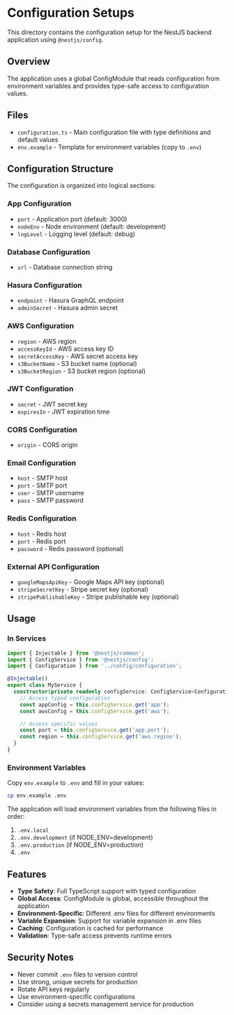 # Configuration Setups

This directory contains the configuration setup for the NestJS backend application using `@nestjs/config`.

## Overview

The application uses a global ConfigModule that reads configuration from environment variables and provides type-safe access to configuration values.

## Files

- `configuration.ts` - Main configuration file with type definitions and default values
- `env.example` - Template for environment variables (copy to `.env`)

## Configuration Structure

The configuration is organized into logical sections:

### App Configuration

- `port` - Application port (default: 3000)
- `nodeEnv` - Node environment (default: development)
- `logLevel` - Logging level (default: debug)

### Database Configuration

- `url` - Database connection string

### Hasura Configuration

- `endpoint` - Hasura GraphQL endpoint
- `adminSecret` - Hasura admin secret

### AWS Configuration

- `region` - AWS region
- `accessKeyId` - AWS access key ID
- `secretAccessKey` - AWS secret access key
- `s3BucketName` - S3 bucket name (optional)
- `s3BucketRegion` - S3 bucket region (optional)

### JWT Configuration

- `secret` - JWT secret key
- `expiresIn` - JWT expiration time

### CORS Configuration

- `origin` - CORS origin

### Email Configuration

- `host` - SMTP host
- `port` - SMTP port
- `user` - SMTP username
- `pass` - SMTP password

### Redis Configuration

- `host` - Redis host
- `port` - Redis port
- `password` - Redis password (optional)

### External API Configuration

- `googleMapsApiKey` - Google Maps API key (optional)
- `stripeSecretKey` - Stripe secret key (optional)
- `stripePublishableKey` - Stripe publishable key (optional)

## Usage

### In Services

```typescript
import { Injectable } from '@nestjs/common';
import { ConfigService } from '@nestjs/config';
import { Configuration } from '../config/configuration';

@Injectable()
export class MyService {
  constructor(private readonly configService: ConfigService<Configuration>) {
    // Access typed configuration
    const appConfig = this.configService.get('app');
    const awsConfig = this.configService.get('aws');

    // Access specific values
    const port = this.configService.get('app.port');
    const region = this.configService.get('aws.region');
  }
}
```

### Environment Variables

Copy `env.example` to `.env` and fill in your values:

```bash
cp env.example .env
```

The application will load environment variables from the following files in order:

1. `.env.local`
2. `.env.development` (if NODE_ENV=development)
3. `.env.production` (if NODE_ENV=production)
4. `.env`

## Features

- **Type Safety**: Full TypeScript support with typed configuration
- **Global Access**: ConfigModule is global, accessible throughout the application
- **Environment-Specific**: Different .env files for different environments
- **Variable Expansion**: Support for variable expansion in .env files
- **Caching**: Configuration is cached for performance
- **Validation**: Type-safe access prevents runtime errors

## Security Notes

- Never commit `.env` files to version control
- Use strong, unique secrets for production
- Rotate API keys regularly
- Use environment-specific configurations
- Consider using a secrets management service for production
